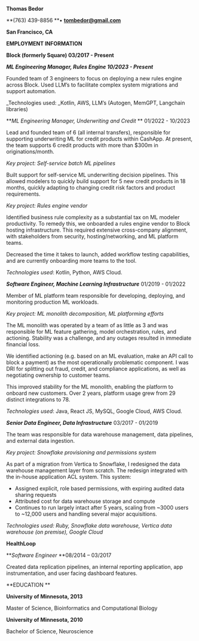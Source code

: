 


**Thomas Bedor**


**(763) 439-8856 **• **[tombedor@gmail.com](mailto:tombedor@gmail.com)**


**San Francisco, CA**


**EMPLOYMENT INFORMATION**


**Block (formerly Square) 							   03/2017 - Present**


**_ML Engineering Manager, Rules Engine					    10/2023 - Present_**


Founded team of 3 engineers to focus on deploying a new rules engine across Block. Used LLM’s to facilitate complex system migrations and support automation.


_Technologies used: _Kotlin, AWS, LLM’s (Autogen, MemGPT, Langchain libraries)


**_ML Engineering Manager, Underwriting and Credit_	**	     	    01/2022 - 10/2023


Lead and founded team of 6 (all internal transfers), responsible for supporting underwriting ML for credit products within CashApp. At present, the team supports 6 credit products with more than $300m in originations/month.


_Key project: Self-service batch ML pipelines_


Built support for self-service ML underwriting decision pipelines. This allowed modelers to quickly build support for 5 new credit products in 18 months, quickly adapting to changing credit risk factors and product requirements.


_Key project: Rules engine vendor_


Identified business rule complexity as a substantial tax on ML modeler productivity. To remedy this, we onboarded a rules engine vendor to Block hosting infrastructure. This required extensive cross-company alignment, with stakeholders from security, hosting/networking, and ML platform teams.


Decreased the time it takes to launch, added workflow testing capabilities, and are currently onboarding more teams to the tool.


_Technologies used_: Kotlin, Python, AWS Cloud.


**_Software Engineer,  Machine Learning Infrastructure_**	 	                     01/2019 - 01/2022


Member of ML platform team responsible for developing, deploying, and monitoring production ML workloads.


_Key project: ML monolith decomposition, ML platforming efforts_


The ML monolith was operated by a team of as little as 3 and was responsible for ML feature gathering, model orchestration, rules, and actioning. Stability was a challenge, and any outages resulted in immediate financial loss.


We identified actioning (e.g. based on an ML evaluation, make an API call to block a payment) as the most operationally problematic component. I was DRI for splitting out fraud, credit, and compliance applications, as well as negotiating ownership to customer teams.


This improved stability for the ML monolith, enabling the platform to onboard new customers. Over 2 years, platform usage grew from 29 distinct integrations to 78.


_Technologies used_: Java, React JS, MySQL, Google Cloud, AWS Cloud.


**_Senior Data Engineer, Data Infrastructure_**			                                    03/2017 - 01/2019


The team was responsible for data warehouse management, data pipelines, and external data ingestion.


_Key project: Snowflake provisioning and permissions system_


As part of a migration from Vertica to Snowflake, I redesigned the data warehouse management layer from scratch. The redesign integrated with the in-house application ACL system. This system:



* Assigned explicit, role based permissions, with expiring audited data sharing requests
* Attributed cost for data warehouse storage and compute
* Continues to run largely intact after 5 years,  scaling from ~3000 users to ~12,000 users and handling several major acquisitions.

_Technologies used: Ruby, Snowflake data warehouse, Vertica data warehouse (on premise), Google Cloud_


**HealthLoop**


**_Software Engineer_							                  **08/2014 – 03/2017


Created data replication pipelines, an internal reporting application, app instrumentation, and user facing dashboard features.


**EDUCATION	**


**University of Minnesota, 2013**


Master of Science, Bioinformatics and Computational Biology


**University of Minnesota, 2010**


Bachelor of Science, Neuroscience
